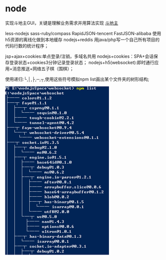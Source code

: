 # node

实现斗地主GUI，关键是理解业务需求并用算法实现
[斗地主](http://www.cnblogs.com/limingxi/p/4118642.html)


less-nodejs
sass-ruby/compass
RapidJSON-tencent
FastJSON-alibaba
使用h5资源的离线化做到本地缓存
nodejs+reddis
用java/php写一个自己所有项目的代码行数的统计程序；

jsp+ajax+cookies:单点登录/注销，多域名共用
nodejs+cookies：SPA+会话保存登录状态+cookies3分钟记录登录状态；
nodejs+h5(websocket):即时通行应用+消息推送+网络五子棋（围棋）；


使用递归:└,│,├,─,┬,使用这些符号模拟npm list画出某个文件夹的树形结构;

![npm list](./list.png)